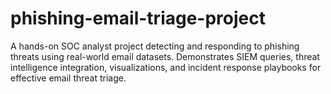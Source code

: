 # phishing-email-triage-project
A hands-on SOC analyst project detecting and responding to phishing threats using real-world email datasets. Demonstrates SIEM queries, threat intelligence integration, visualizations, and incident response playbooks for effective email threat triage.
